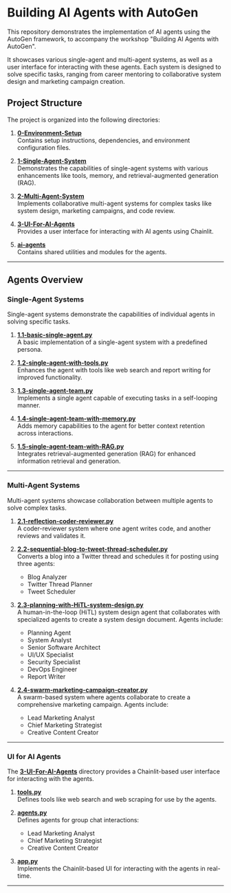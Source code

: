 # Building AI Agents with AutoGen

This repository demonstrates the implementation of AI agents using the AutoGen framework, to accompany the workshop "Building AI Agents with AutoGen".

It showcases various single-agent and multi-agent systems, as well as a user interface for interacting with these agents. Each system is designed to solve specific tasks, ranging from career mentoring to collaborative system design and marketing campaign creation.

## Project Structure

The project is organized into the following directories:

1. **[0-Environment-Setup](0-Environment-Setup/)**  
   Contains setup instructions, dependencies, and environment configuration files.

2. **[1-Single-Agent-System](1-Single-Agent-System/)**  
   Demonstrates the capabilities of single-agent systems with various enhancements like tools, memory, and retrieval-augmented generation (RAG).

3. **[2-Multi-Agent-System](2-Multi-Agent-System/)**  
   Implements collaborative multi-agent systems for complex tasks like system design, marketing campaigns, and code review.

4. **[3-UI-For-AI-Agents](3-UI-For-AI-Agents/)**  
   Provides a user interface for interacting with AI agents using Chainlit.

5. **[ai-agents](ai-agents/)**  
   Contains shared utilities and modules for the agents.

---

## Agents Overview

### Single-Agent Systems
Single-agent systems demonstrate the capabilities of individual agents in solving specific tasks.

1. **[1.1-basic-single-agent.py](1-Single-Agent-System/1.1-basic-single-agent.py)**  
   A basic implementation of a single-agent system with a predefined persona.

2. **[1.2-single-agent-with-tools.py](1-Single-Agent-System/1.2-single-agent-with-tools.py)**  
   Enhances the agent with tools like web search and report writing for improved functionality.

3. **[1.3-single-agent-team.py](1-Single-Agent-System/1.3-single-agent-team.py)**  
   Implements a single agent capable of executing tasks in a self-looping manner.

4. **[1.4-single-agent-team-with-memory.py](1-Single-Agent-System/1.4-single-agent-team-with-memory.py)**  
   Adds memory capabilities to the agent for better context retention across interactions.

5. **[1.5-single-agent-team-with-RAG.py](1-Single-Agent-System/1.5-single-agent-team-with-RAG.py)**  
   Integrates retrieval-augmented generation (RAG) for enhanced information retrieval and generation.

---

### Multi-Agent Systems
Multi-agent systems showcase collaboration between multiple agents to solve complex tasks.

1. **[2.1-reflection-coder-reviewer.py](2-Multi-Agent-System/2.1-reflection-coder-reviewer.py)**  
   A coder-reviewer system where one agent writes code, and another reviews and validates it.

2. **[2.2-sequential-blog-to-tweet-thread-scheduler.py](2-Multi-Agent-System/2.2-sequential-blog-to-tweet-thread-scheduler.py)**  
   Converts a blog into a Twitter thread and schedules it for posting using three agents:
   - Blog Analyzer
   - Twitter Thread Planner
   - Tweet Scheduler

3. **[2.3-planning-with-HiTL-system-design.py](2-Multi-Agent-System/2.3-planning-with-HiTL-system-design.py)**  
   A human-in-the-loop (HiTL) system design agent that collaborates with specialized agents to create a system design document. Agents include:
   - Planning Agent
   - System Analyst
   - Senior Software Architect
   - UI/UX Specialist
   - Security Specialist
   - DevOps Engineer
   - Report Writer

4. **[2.4-swarm-marketing-campaign-creator.py](2-Multi-Agent-System/2.4-swarm-marketing-campaign-creator.py)**  
   A swarm-based system where agents collaborate to create a comprehensive marketing campaign. Agents include:
   - Lead Marketing Analyst
   - Chief Marketing Strategist
   - Creative Content Creator

---

### UI for AI Agents
The **[3-UI-For-AI-Agents](3-UI-For-AI-Agents/)** directory provides a Chainlit-based user interface for interacting with the agents.

1. **[tools.py](3-UI-For-AI-Agents/tools.py)**  
   Defines tools like web search and web scraping for use by the agents.

2. **[agents.py](3-UI-For-AI-Agents/agents.py)**  
   Defines agents for group chat interactions:
   - Lead Marketing Analyst
   - Chief Marketing Strategist
   - Creative Content Creator

3. **[app.py](3-UI-For-AI-Agents/app.py)**  
   Implements the Chainlit-based UI for interacting with the agents in real-time.

---